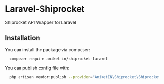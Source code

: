 
# Laravel-Shiprocket

Shiprocket API Wrapper for Laravel


## Installation

You can install the package via composer:

```bash
  composer require aniket-in/shiprocket-laravel
```

You can publish config file with:
```bash
  php artisan vendor:publish --provider="AniketIN\Shiprocket\ShiprocketServiceProvider" --tag="config"
```
    